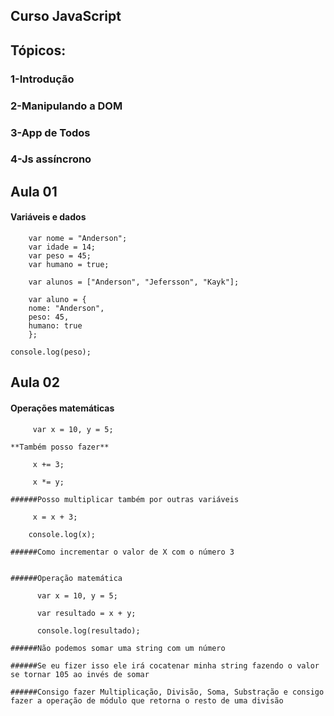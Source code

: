 ## Curso JavaScript

## Tópicos: 
### 1-Introdução
### 2-Manipulando a DOM
### 3-App de Todos
### 4-Js assíncrono

## Aula 01
#### Variáveis e dados 
```
    var nome = "Anderson";
    var idade = 14;
    var peso = 45;
    var humano = true;

    var alunos = ["Anderson", "Jefersson", "Kayk"];

    var aluno = {
    nome: "Anderson",
    peso: 45,
    humano: true
    };
```
    console.log(peso);

## Aula 02
#### Operações matemáticas
```
     var x = 10, y = 5;
```

    **Também posso fazer**
```
     x += 3; 

     x *= y;
```
    ######Posso multiplicar também por outras variáveis
```
     x = x + 3; 

    console.log(x);
```
    ######Como incrementar o valor de X com o número 3


    ######Operação matemática
```
      var x = 10, y = 5;

      var resultado = x + y;

      console.log(resultado);
```
    ######Não podemos somar uma string com um número

    ######Se eu fizer isso ele irá cocatenar minha string fazendo o valor se tornar 105 ao invés de somar

    ######Consigo fazer Multiplicação, Divisão, Soma, Substração e consigo fazer a operação de módulo que retorna o resto de uma divisão
